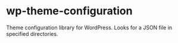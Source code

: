# wp-theme-configuration
Theme configuration library for WordPress. Looks for a JSON file in specified directories.
